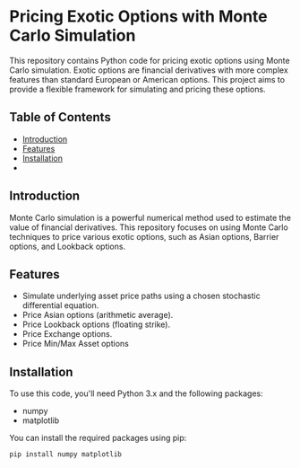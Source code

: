 # Pricing Exotic Options with Monte Carlo Simulation

This repository contains Python code for pricing exotic options using Monte Carlo simulation. Exotic options are financial derivatives with more complex features than standard European or American options. This project aims to provide a flexible framework for simulating and pricing these options.

## Table of Contents

- [Introduction](#introduction)
- [Features](#features)
- [Installation](#installation)
- 
## Introduction

Monte Carlo simulation is a powerful numerical method used to estimate the value of financial derivatives. This repository focuses on using Monte Carlo techniques to price various exotic options, such as Asian options, Barrier options, and Lookback options.

## Features

- Simulate underlying asset price paths using a chosen stochastic differential equation.
- Price Asian options (arithmetic average).
- Price Lookback options (floating strike).
- Price Exchange options.
- Price Min/Max Asset options

## Installation

To use this code, you'll need Python 3.x and the following packages:
- numpy
- matplotlib

You can install the required packages using pip:

```bash
pip install numpy matplotlib

